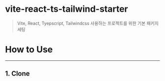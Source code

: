 # vite-react-ts-tailwind-starter
> Vite, React, Tyepscript, Tailwindcss 사용하는 프로젝트를 위한 기본 패키지 세팅
&nbsp;
&nbsp;
# How to Use
---
## 1. Clone


